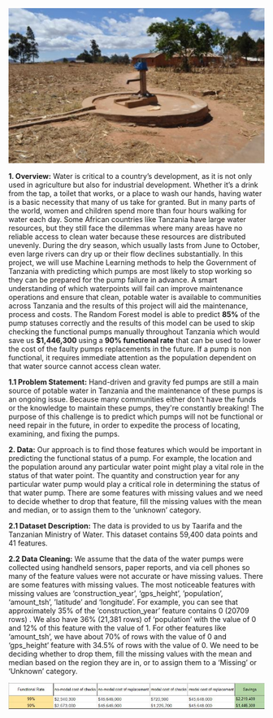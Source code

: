 ![](TanzaniaWaterPump.JPG)

**1. Overview:**
Water is critical to a country’s development, as it is not only used in agriculture but also for industrial development. Whether it’s a drink from the tap, a toilet that works, or a place to wash our hands, having water is a basic necessity that many of us take for granted. But in many parts of the world, women and children spend more than four hours walking for water each day. 
Some African countries like Tanzania have large water resources, but they still face the dilemmas where many areas have no reliable access to clean water because these resources are distributed unevenly. During the dry season, which usually lasts from June to October, even large rivers can dry up or their flow declines substantially. 
In this project, we will use Machine Learning methods to help the Government of Tanzania with predicting which pumps are most likely to stop working so they can be prepared for the pump failure in advance. A smart understanding of which waterpoints will fail can improve maintenance operations and ensure that clean, potable water is available to communities across Tanzania and the results of this project will aid the maintenance, process and costs.
The Random Forest model is able to predict **85%** of the pump statuses correctly and the results of this model can be used to skip checking the functional pumps manually throughout Tanzania which would save us **$1,446,300** using a **90% functional rate** that can be used to lower the cost of the faulty pumps replacements in the future. If a pump is non functional, it requires immediate attention as the population dependent on that water source cannot access clean water.‬

**1.1 Problem Statement:**
Hand-driven and gravity fed pumps are still a main source of potable water in Tanzania and the maintenance of these pumps is an ongoing issue. Because many communities either don't have the funds or the knowledge to maintain these pumps, they're constantly breaking! The purpose of this challenge is to predict which pumps will not be functional or need repair in the future, in order to expedite the process of locating, examining, and fixing the pumps.

**2. Data:**
Our approach is to find those features which would be important in predicting the functional status of a pump. For example, the location and the population around any particular water point might play a vital role in the status of that water point. The quantity and construction year for any particular water pump would play a critical role in determining the status of that water pump. There are some features with missing values and we need to decide whether to drop that feature, fill the missing values with the mean and median, or to assign them to the ‘unknown’ category.  

**2.1 Dataset Description:**
The data is provided to us by Taarifa and the Tanzanian Ministry of Water. This dataset contains 59,400 data points and 41 features.

**2.2 Data Cleaning:**
We assume that the data of the water pumps were collected using handheld sensors, paper reports, and via cell phones so many of the feature values were not accurate or have missing values.
There are some features with missing values. The most noticeable features with missing values are ‘construction_year’, ‘gps_height’, ’population’, ‘amount_tsh’, ’latitude’ and ‘longitude’. For example, you can see that approximately 35% of the ‘construction_year’ feature contains 0 (20709 rows) . We also have 36% (21,381 rows) of ‘population’ with the value of 0 and 12% of this feature with the value of 1. For other features like ‘amount_tsh’, we have about 70% of rows with the value of 0 and ‘gps_height’ feature with 34.5% of rows with the value of 0.
We need to be deciding whether to drop them, fill the missing values with the mean and median based on the region they are in, or to assign them to a ‘Missing’ or ‘Unknown’ category.

![](Docs/Pump%20Savings%20-%20With%20Model%20and%20No%20Model.JPG)



